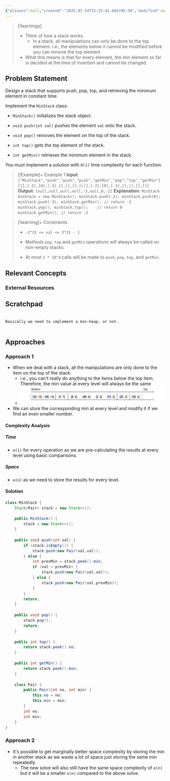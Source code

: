 ```yaml
---
{"aliases":null,"created":"2025-01-14T15:25:42.602+05:30","modified":null,"completed":true,"redo":true,"Perfect":false,"publish":true,"Description":null,"leetcode-index":155,"link":"https://leetcode.com/problems/min-stack","difficulty":"Medium","tags":["leetcode/stack","leetcode/design","programming/practice","leetcode/build-data-structure"],"date created":"2025-01-03T19:48","date modified":"2025-01-14T17:30","PassFrontmatter":true,"updated":"2025-01-14T17:30:08.973+05:30"}
---
```



> [!learnings]
> - Think of how a stack works.
> 	- In a stack, all manipulations can only be done to the top element. i.e., the elements below it cannot be modified before you can remove the top element
> - What this means is that for every element, the min element so far is decided at the time of insertion and cannot be changed.
## Problem Statement

Design a stack that supports push, pop, top, and retrieving the minimum element in constant time.

Implement the `MinStack` class:

	
- `MinStack()` initializes the stack object.
	
- `void push(int val)` pushes the element `val` onto the stack.
	
- `void pop()` removes the element on the top of the stack.
	
- `int top()` gets the top element of the stack.
	
- `int getMin()` retrieves the minimum element in the stack.

You must implement a solution with `O(1)` time complexity for each function.

 

>[!Example]+ Example 1
>**Input**: `["MinStack","push","push","push","getMin","pop","top","getMin"]
[[],[-2],[0],[-3],[],[],[],[\|],[-2],[0],[-3],[],[],[],[]]`
>**Output**: `[null,null,null,null,-3,null,0,-2]`
>**Explanation**: `MinStack minStack = new MinStack();
>minStack.push(-2);
>minStack.push(0);
>minStack.push(-3);
>minStack.getMin(); // return -3
>minStack.pop();
>minStack.top();    // return 0
>minStack.getMin(); // return -2
>`

>[!warning]+ Constraints
>- `-2^31 <= val <= 2^31 - 1`
>
>- Methods `pop`, `top` and `getMin` operations will always be called on non-empty stacks.
>
>- At most `3 * 10^4` calls will be made to `push`, `pop`, `top`, and `getMin`.

## Relevant Concepts

### External Resources

## Scratchpad
```

Basically we need to implement a min-heap. or not.


```
## Approaches
### Approach 1
- When we deal with a stack, all the manipulations are only done to the item on the top of the stack.
	- i.e., you can't really do anything to the items below the top item. Therefore, the min value at every level will always be the same
	- ![Pasted image 20250111083959.png](../../../../02-Areas/DSA/Leetcode/Medium/attachments/Pasted%20image%2020250111083959.png)
- We can store the corresponding min at every level and modify it if we find an even smaller number.
#### Complexity Analysis
##### Time
- `o(1)` for every operation as we are pre-calculating the results at every level using basic comparisons.
##### Space
- `o(n)` as we need to store the results for every level.
#### Solution
```Java
class MinStack {
    Stack<Pair> stack = new Stack<>();

    public MinStack() {
        stack = new Stack<>();
    }
    
    public void push(int val) {
        if (stack.isEmpty()) {
            stack.push(new Pair(val,val));
        } else {
            int prevMin = stack.peek().min;
            if (val < prevMin) {
                stack.push(new Pair(val,val));
            } else {
                stack.push(new Pair(val,prevMin));
            }
        }
        return;
    }
    
    public void pop() {
        stack.pop();
        return;
    }
    
    public int top() {
        return stack.peek().no;
    }
    
    public int getMin() {
        return stack.peek().min;
    }

    class Pair {
        public Pair(int no, int min) {
            this.no = no;
            this.min = min;
        }
        int no;
        int min;
    }
}
```

### Approach 2
- It's possible to get marginally better space complexity by storing the min in another stack as we waste a lot of space just storing the same min repeatedly.
	- The new solve will also still have the same space complexity of `o(n)` but it will be a smaller `o(n)` compared to the above solve.
